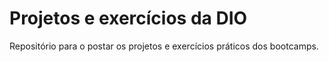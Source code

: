# Projetos e exercícios da DIO 
Repositório para o postar os projetos e exercícios práticos dos bootcamps.
